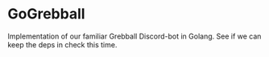 # GoGrebball
Implementation of our familiar Grebball Discord-bot in Golang. See if we can keep the deps in check this time.
